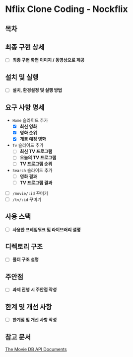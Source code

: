 # Nflix Clone Coding - Nockflix

## 목차

## 최종 구현 상세

- [ ] **최종 구현 화면 이미지 / 동영상으로 제공**

## 설치 및 실행

- [ ] **설치, 환경설정 및 실행 방법**

## 요구 사항 명세

- `Home` 슬라이드 추가
  - [x] **최신 영화**
  - [x] **영화 순위**
  - [x] **개봉 예정 영화**
- `Tv` 슬라이드 추가
  - [ ] **최신 TV 프로그램**
  - [ ] **오늘의 TV 프로그램**
  - [ ] **TV 프로그램 순위**
- `Search` 슬라이드 추가
  - [ ] **영화 결과**
  - [ ] **TV 프로그램 결과**
- [ ] `/movie/:id` 꾸미기
- [ ] `/tv/:id` 꾸미기

## 사용 스택

- [ ] **사용한 프레임워크 및 라이브러리 설명**

## 디렉토리 구조

- [ ] **폴더 구조 설명**

## 주안점

- [ ] **과제 진행 시 주안점 작성**

## 한계 및 개선 사항

- [ ] **한계점 및 개선 사항 작성**

## 참고 문서

[The Movie DB API Documents](https://developers.themoviedb.org/3/getting-started/introduction)

